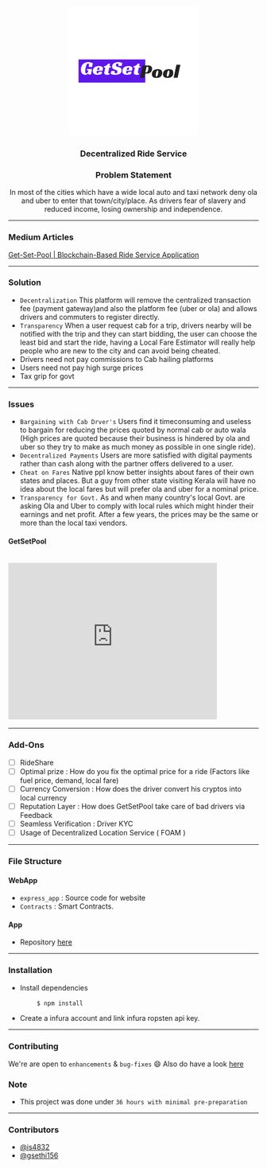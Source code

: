 <p align="center">
  <a href="" rel="noopener">
 <img width=260px src="./express_app/public/assests/Pool.png" alt="Ridex-logo"></a>
</p>

<h3 align="center">Decentralized Ride Service</h3>

<div align="center">
  <h3> Problem Statement</h3>
  <p>In most of the cities which have a wide local auto and taxi network deny ola and uber to enter that town/city/place. As drivers fear of slavery and reduced income, losing ownership and independence.</p>
</div>

------------------------------------------
### Medium Articles
<a href="https://medium.com/@ishangual/get-set-pool-blockchain-based-ride-service-application-d9ab9f2cfa5" target="_blank">Get-Set-Pool | Blockchain-Based Ride Service Application</a>



------------------------------------------
### Solution

- `Decentralization` This platform will remove the centralized transaction fee (payment gateway)and also the platform fee (uber or ola) and allows drivers and commuters to register directly. 
- `Transparency` When a user request cab for a trip, drivers nearby will be notified with the trip and they can start bidding, the user can choose the least bid and start the ride, having a Local Fare Estimator will really help people who are new to the city and can avoid being cheated.
- Drivers need not pay commissions to Cab hailing platforms
- Users need not pay high surge prices
- Tax grip for govt

------------------------------------------
### Issues

 - `Bargaining with Cab Drver's` Users find it timeconsuming and useless to bargain for reducing the prices quoted by normal cab or auto wala (High prices are quoted because their business is hindered by ola and uber so they try to make as much money as possible in one single ride).
 - `Decentralized Payments` Users are more satisfied with digital payments rather than cash along with the partner offers delivered to a user.
 - `Cheat on Fares` Native ppl know better insights about fares of their own states and places. But a guy from other state visiting Kerala will have no idea about the local fares but will prefer ola and uber for a nominal price.
 - `Transparency for Govt.` As and when many country's local Govt. are asking Ola and Uber to comply with local rules which might hinder their earnings and net profit. After a few years, the prices may be the same or more than the local taxi vendors.



<h4 > GetSetPool </h4>
<br>
<iframe width="420" height="315" src="https://www.youtube.com/embed/c90ddA9GV_A" frameborder="0" allowfullscreen></iframe>


------------------------------------------

### Add-Ons

- [ ] RideShare
- [ ] Optimal prize : How do you fix the optimal price for a ride (Factors like fuel price, demand, local fare)
- [ ] Currency Conversion : How does the driver convert his cryptos into local currency
- [ ] Reputation Layer : How does GetSetPool take care of bad drivers via Feedback
- [ ] Seamless Verification : Driver KYC
- [ ] Usage of Decentralized Location Service ( FOAM ) 

------------------------------------------
### File Structure


#### WebApp

- `express_app` : Source code for website
- `Contracts` : Smart Contracts.

#### App

- Repository [here](https://github.com/is4832/getsetpool-app)

------------------------------------------
### Installation

* Install dependencies
```sh
        $ npm install 
```

* Create a infura account and link infura ropsten api key.


------------------------------------------
### Contributing

 We're are open to `enhancements` & `bug-fixes` :smile: Also do have a look [here](./CONTRIBUTING.md)

### Note

- This project was done under `36 hours with minimal pre-preparation`

------------------------------------------
### Contributors

- [@is4832](https://github.com/is4832)
- [@gsethi156](https://github.com/gsethi156)

